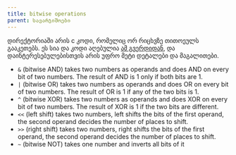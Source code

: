 ```yaml
---
title: bitwise operations
parent: სავარჯიშოები
---
```


დირექტორიაში არის c კოდი, რომელიც ორ რიცხვზე თითოეულს გააკეთებს. ეს სია და კოდი აღებულია [ამ გვერდიდან](https://www.geeksforgeeks.org/bitwise-operators-in-c-cpp/), და დაინტერესებულებისთვის არის უფრო მეტი დეტალები და მაგალითები.


- `&` (bitwise AND) takes two numbers as operands and does AND on every bit of two numbers. The result of AND is 1 only if both bits are 1.
- `|` (bitwise OR) takes two numbers as operands and does OR on every bit of two numbers. The result of OR is 1 if any of the two bits is 1.
- `^` (bitwise XOR) takes two numbers as operands and does XOR on every bit of two numbers. The result of XOR is 1 if the two bits are different.
- `<<` (left shift) takes two numbers, left shifts the bits of the first operand, the second operand decides the number of places to shift.
- `>>` (right shift) takes two numbers, right shifts the bits of the first operand, the second operand decides the number of places to shift.
- `~` (bitwise NOT) takes one number and inverts all bits of it


